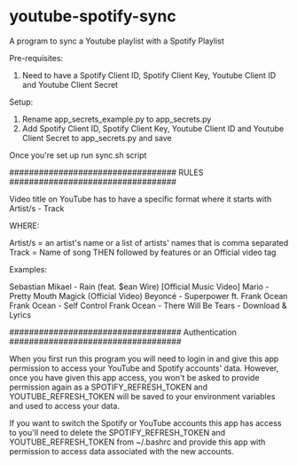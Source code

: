 # youtube-spotify-sync
A program to sync a Youtube playlist with a Spotify Playlist

Pre-requisites:

1. Need to have a Spotify Client ID, Spotify Client Key, Youtube Client ID and Youtube Client Secret 

Setup:

1. Rename app_secrets_example.py to app_secrets.py
2. Add Spotify Client ID, Spotify Client Key, Youtube Client ID and Youtube Client Secret to app_secrets.py and save

Once you're set up run sync.sh script

##################################
RULES
##################################

Video title on YouTube has to have a specific format where it starts with Artist/s - Track

WHERE:

  Artist/s = an artist's name or a list of artists' names that is comma separated
  Track = Name of song THEN followed by features or an Official video tag

Examples:

  Sebastian Mikael - Rain (feat. $ean Wire) [Official Music Video]
  Mario - Pretty Mouth Magick (Official Video)
  Beyoncé - Superpower ft. Frank Ocean
  Frank Ocean - Self Control
  Frank Ocean - There Will Be Tears - Download & Lyrics

###################################
Authentication
###################################

When you first run this program you will need to login in and give this app permission to access your YouTube and Spotify accounts' data. However, once you have given this app access, you won't be asked to provide permission again as a SPOTIFY_REFRESH_TOKEN and YOUTUBE_REFRESH_TOKEN will be saved to your environment variables and used to access your data.

If you want to switch the Spotify or YouTube accounts this app has access to you'll need to delete the SPOTIFY_REFRESH_TOKEN and YOUTUBE_REFRESH_TOKEN from ~/.bashrc and provide this app with permission to access data associated with the new accounts. 
